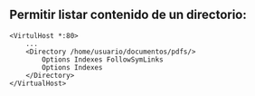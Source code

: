 ## Permitir listar contenido de un directorio:
    <VirtulHost *:80>
	    ...
	    <Directory /home/usuario/documentos/pdfs/>
		    Options Indexes FollowSymLinks
		    Options Indexes
	    </Directory>
    </VirtualHost>
